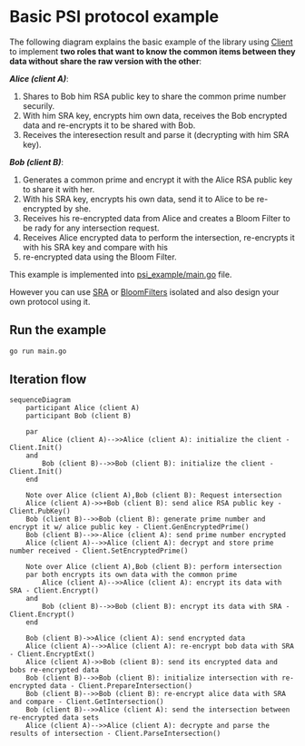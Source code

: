 # Basic PSI protocol example

The following diagram explains the basic example of the library using [Client](/pkg/client/client.go) to implement **two roles that want to know the common items between they data without share the raw version with the other**:

**_Alice (client A)_**:
 1. Shares to Bob him RSA public key to share the common prime number securily.
 2. With him SRA key, encrypts him own data, receives the Bob encrypted data and re-encrypts it to be shared with Bob.
 3. Receives the interesection result and parse it (decrypting with him SRA key).

**_Bob (client B)_**:
 1. Generates a common prime and encrypt it with the Alice RSA public key to share it with her.
 2. With his SRA key, encrypts his own data, send it to Alice to be re-encrypted by she.
 3. Receives his re-encrypted data from Alice and creates a Bloom Filter to be rady for any intersection request.
 4. Receives Alice encrypted data to perform the intersection, re-encrypts it with his SRA key and compare with his 
 5. re-encrypted data using the Bloom Filter.
 
 This example is implemented into [psi_example/main.go](./main.go) file.

However you can use [SRA](/pkg/sra/sra.go) or [BloomFilters](/pkg/bloomfilter/bloomfilter.go) isolated and also design your own protocol using it.

## Run the example

```sh
go run main.go
```

## Iteration flow

```mermaid
sequenceDiagram
    participant Alice (client A)
    participant Bob (client B)

    par
        Alice (client A)-->>Alice (client A): initialize the client - Client.Init()
    and
        Bob (client B)-->>Bob (client B): initialize the client - Client.Init()
    end

    Note over Alice (client A),Bob (client B): Request intersection
    Alice (client A)->>+Bob (client B): send alice RSA public key - Client.PubKey()
    Bob (client B)-->>Bob (client B): generate prime number and encrypt it w/ alice public key - Client.GenEncryptedPrime()
    Bob (client B)-->>-Alice (client A): send prime number encrypted
    Alice (client A)-->>Alice (client A): decrypt and store prime number received - Client.SetEncryptedPrime()

    Note over Alice (client A),Bob (client B): perform intersection
    par both encrypts its own data with the common prime
        Alice (client A)-->>Alice (client A): encrypt its data with SRA - Client.Encrypt()
    and
        Bob (client B)-->>Bob (client B): encrypt its data with SRA - Client.Encrypt()
    end

    Bob (client B)->>Alice (client A): send encrypted data
    Alice (client A)-->>Alice (client A): re-encrypt bob data with SRA - Client.EncryptExt()
    Alice (client A)->>Bob (client B): send its encrypted data and bobs re-encrypted data
    Bob (client B)-->>Bob (client B): initialize intersection with re-encrypted data - Client.PrepareIntersection()
    Bob (client B)-->>Bob (client B): re-encrypt alice data with SRA and compare - Client.GetIntersection()
    Bob (client B)-->>Alice (client A): send the intersection between re-encrypted data sets
    Alice (client A)-->>Alice (client A): decrypte and parse the results of intersection - Client.ParseIntersection()
```